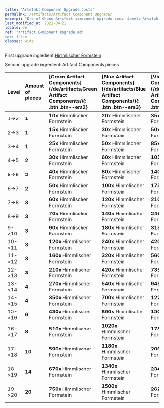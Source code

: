 ```yaml
---
title: "Artefakt Component Upgrade Costs"
permalink: /artifacts/Artifact Component Upgrade/
excerpt: "Era of Chaos Artifact component upgrade cost. Sammle Artefakte, um die Attribute deiner Helden zu verbessern und mächtige Fähigkeiten freizuschalten."
last_modified_at: 2021-04-21
locale: de
ref: "Artifact Component Upgrade.md"
toc: false
classes: wide
---
```


  First upgrade ingredient:[Himmlischer Formstein](/de/Items/art_188/)

  Second upgrade ingredient: Artifact Components pieces 

  |  Level  | Amount of pieces | [Green Artifact Components](/de/artifacts/Green Artifact Components/){: .btn .btn--era2} | [Blue Artifact Components](/de/artifacts/Blue Artifact Components/){: .btn .btn--era3} | [Violet Artifact Components](/de/artifacts/Violet Artifact Components/){: .btn .btn--era4} | [Orange Artifact Components](/de/artifacts/Orange Artifact Components/){: .btn .btn--era5} |
  |:--------|:-----------------|:-------|:-------|:-------|:-------|
  | 1->2  | **1** | **10x** Himmlischer Formstein | **20x** Himmlischer Formstein | **35x** Himmlischer Formstein | **60x** Himmlischer Formstein |
  | 2->3  | **1** | **15x** Himmlischer Formstein | **30x** Himmlischer Formstein | **50x** Himmlischer Formstein | **85x** Himmlischer Formstein |
  | 3->4  | **1** | **25x** Himmlischer Formstein | **50x** Himmlischer Formstein | **85x** Himmlischer Formstein | **145x** Himmlischer Formstein |
  | 4->5  | **2** | **30x** Himmlischer Formstein | **60x** Himmlischer Formstein | **105x** Himmlischer Formstein | **180x** Himmlischer Formstein |
  | 5->6  | **2** | **40x** Himmlischer Formstein | **80x** Himmlischer Formstein | **140x** Himmlischer Formstein | **240x** Himmlischer Formstein |
  | 6->7  | **2** | **50x** Himmlischer Formstein | **100x** Himmlischer Formstein | **175x** Himmlischer Formstein | **300x** Himmlischer Formstein |
  | 7->8  | **3** | **60x** Himmlischer Formstein | **120x** Himmlischer Formstein | **210x** Himmlischer Formstein | **360x** Himmlischer Formstein |
  | 8->9  | **3** | **70x** Himmlischer Formstein | **140x** Himmlischer Formstein | **245x** Himmlischer Formstein | **420x** Himmlischer Formstein |
  | 9->10  | **3** | **90x** Himmlischer Formstein | **180x** Himmlischer Formstein | **315x** Himmlischer Formstein | **540x** Himmlischer Formstein |
  | 10->11  | **3** | **120x** Himmlischer Formstein | **240x** Himmlischer Formstein | **420x** Himmlischer Formstein | **720x** Himmlischer Formstein |
  | 11->12  | **3** | **160x** Himmlischer Formstein | **320x** Himmlischer Formstein | **560x** Himmlischer Formstein | **960x** Himmlischer Formstein |
  | 12->13  | **3** | **210x** Himmlischer Formstein | **420x** Himmlischer Formstein | **735x** Himmlischer Formstein | **1260x** Himmlischer Formstein |
  | 13->14  | **4** | **270x** Himmlischer Formstein | **540x** Himmlischer Formstein | **945x** Himmlischer Formstein | **1620x** Himmlischer Formstein |
  | 14->15  | **4** | **350x** Himmlischer Formstein | **700x** Himmlischer Formstein | **1225x** Himmlischer Formstein | **2100x** Himmlischer Formstein |
  | 15->16  | **6** | **430x** Himmlischer Formstein | **860x** Himmlischer Formstein | **1505x** Himmlischer Formstein | **2580x** Himmlischer Formstein |
  | 16->17  | **8** | **510x** Himmlischer Formstein | **1020x** Himmlischer Formstein | **1785x** Himmlischer Formstein | **3060x** Himmlischer Formstein |
  | 17->18  | **10** | **590x** Himmlischer Formstein | **1180x** Himmlischer Formstein | **2065x** Himmlischer Formstein | **3540x** Himmlischer Formstein |
  | 18->19  | **14** | **670x** Himmlischer Formstein | **1340x** Himmlischer Formstein | **2345x** Himmlischer Formstein | **4020x** Himmlischer Formstein |
  | 19->20  | **20** | **750x** Himmlischer Formstein | **1500x** Himmlischer Formstein | **2625x** Himmlischer Formstein | **4500x** Himmlischer Formstein |
